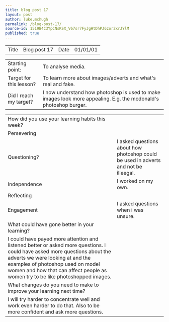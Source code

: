 ```yaml
---
title: blog post 17
layout: post
author: luke.mchugh
permalink: /blog-post-17/
source-id: 1519B4C3YpCNsKSX_V67sr7FyJgHtDhPJ6zor2xrJYlM
published: true
---
```

<table>
  <tr>
    <td>Title</td>
    <td>Blog post 17</td>
    <td>Date</td>
    <td>01/01/01</td>
  </tr>
</table>


<table>
  <tr>
    <td>Starting point:</td>
    <td>To analyse media.</td>
  </tr>
  <tr>
    <td>Target for this lesson?</td>
    <td>To learn more  about images/adverts and what's real and fake.</td>
  </tr>
  <tr>
    <td>Did I reach my target? </td>
    <td>I now  understand how photoshop is used to make images look more appealing. E.g. the mcdonald's photoshop burger.</td>
  </tr>
</table>


<table>
  <tr>
    <td>How did you use your learning habits this week?</td>
    <td></td>
  </tr>
  <tr>
    <td>Persevering</td>
    <td></td>
  </tr>
  <tr>
    <td>Questioning?</td>
    <td>I asked questions about how photoshop could be used in adverts and not be illeegal.</td>
  </tr>
  <tr>
    <td>Independence</td>
    <td>I worked on my own.</td>
  </tr>
  <tr>
    <td>Reflecting</td>
    <td>   </td>
  </tr>
  <tr>
    <td>Engagement</td>
    <td>I asked questions when i was unsure.</td>
  </tr>
  <tr>
    <td>What could have gone better in your learning?</td>
    <td></td>
  </tr>
  <tr>
    <td>I could have payed more attention and listened better or asked more questions. I could have asked more questions about the adverts we were looking at and the examples of photoshop used on model women and how that can affect people as women try to be like photoshopped images.</td>
    <td></td>
  </tr>
  <tr>
    <td>What changes do you need to make to improve your learning next time?</td>
    <td></td>
  </tr>
  <tr>
    <td>I will try harder to concentrate well  and work even harder to do that. Also to be more confident and ask more questions.</td>
    <td></td>
  </tr>
</table>


